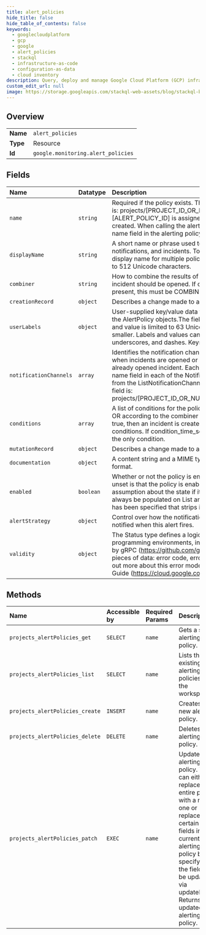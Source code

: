```yaml
---
title: alert_policies
hide_title: false
hide_table_of_contents: false
keywords:
  - googlecloudplatform
  - gcp
  - google
  - alert_policies
  - stackql
  - infrastructure-as-code
  - configuration-as-data
  - cloud inventory
description: Query, deploy and manage Google Cloud Platform (GCP) infrastructure and resources using SQL
custom_edit_url: null
image: https://storage.googleapis.com/stackql-web-assets/blog/stackql-blog-post-featured-image.png
---
```

  
    

## Overview
<table><tbody>
<tr><td><b>Name</b></td><td><code>alert_policies</code></td></tr>
<tr><td><b>Type</b></td><td>Resource</td></tr>
<tr><td><b>Id</b></td><td><code>google.monitoring.alert_policies</code></td></tr>
</tbody></table>

## Fields
| Name | Datatype | Description |
|:-----|:---------|:------------|
| `name` | `string` | Required if the policy exists. The resource name for this policy. The format is: projects/[PROJECT_ID_OR_NUMBER]/alertPolicies/[ALERT_POLICY_ID] [ALERT_POLICY_ID] is assigned by Cloud Monitoring when the policy is created. When calling the alertPolicies.create method, do not include the name field in the alerting policy passed as part of the request. |
| `displayName` | `string` | A short name or phrase used to identify the policy in dashboards, notifications, and incidents. To avoid confusion, don't use the same display name for multiple policies in the same project. The name is limited to 512 Unicode characters. |
| `combiner` | `string` | How to combine the results of multiple conditions to determine if an incident should be opened. If condition_time_series_query_language is present, this must be COMBINE_UNSPECIFIED. |
| `creationRecord` | `object` | Describes a change made to a configuration. |
| `userLabels` | `object` | User-supplied key/value data to be used for organizing and identifying the AlertPolicy objects.The field can contain up to 64 entries. Each key and value is limited to 63 Unicode characters or 128 bytes, whichever is smaller. Labels and values can contain only lowercase letters, numerals, underscores, and dashes. Keys must begin with a letter. |
| `notificationChannels` | `array` | Identifies the notification channels to which notifications should be sent when incidents are opened or closed or when new violations occur on an already opened incident. Each element of this array corresponds to the name field in each of the NotificationChannel objects that are returned from the ListNotificationChannels method. The format of the entries in this field is: projects/[PROJECT_ID_OR_NUMBER]/notificationChannels/[CHANNEL_ID]  |
| `conditions` | `array` | A list of conditions for the policy. The conditions are combined by AND or OR according to the combiner field. If the combined conditions evaluate to true, then an incident is created. A policy can have from one to six conditions. If condition_time_series_query_language is present, it must be the only condition. |
| `mutationRecord` | `object` | Describes a change made to a configuration. |
| `documentation` | `object` | A content string and a MIME type that describes the content string's format. |
| `enabled` | `boolean` | Whether or not the policy is enabled. On write, the default interpretation if unset is that the policy is enabled. On read, clients should not make any assumption about the state if it has not been populated. The field should always be populated on List and Get operations, unless a field projection has been specified that strips it out. |
| `alertStrategy` | `object` | Control over how the notification channels in notification_channels are notified when this alert fires. |
| `validity` | `object` | The Status type defines a logical error model that is suitable for different programming environments, including REST APIs and RPC APIs. It is used by gRPC (https://github.com/grpc). Each Status message contains three pieces of data: error code, error message, and error details.You can find out more about this error model and how to work with it in the API Design Guide (https://cloud.google.com/apis/design/errors). |
## Methods
| Name | Accessible by | Required Params | Description |
|:-----|:--------------|:----------------|:------------|
| `projects_alertPolicies_get` | `SELECT` | `name` | Gets a single alerting policy. |
| `projects_alertPolicies_list` | `SELECT` | `name` | Lists the existing alerting policies for the workspace. |
| `projects_alertPolicies_create` | `INSERT` | `name` | Creates a new alerting policy. |
| `projects_alertPolicies_delete` | `DELETE` | `name` | Deletes an alerting policy. |
| `projects_alertPolicies_patch` | `EXEC` | `name` | Updates an alerting policy. You can either replace the entire policy with a new one or replace only certain fields in the current alerting policy by specifying the fields to be updated via updateMask. Returns the updated alerting policy. |
